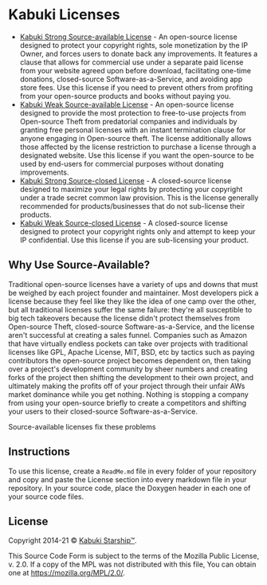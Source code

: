 # Kabuki Licenses

* [Kabuki Strong Source-available License](./LicenseSourceAvailableStrong.md) - An open-source license designed to protect your copyright rights, sole monetization by the IP Owner, and forces users to donate back any improvements. It features a clause that allows for commercial use under a separate paid license from your website agreed upon before download, facilitating one-time donations, closed-source Software-as-a-Service, and avoiding app store fees. Use this license if you need to prevent others from profiting from your open-source products and books without paying you.
* [Kabuki Weak Source-available License](./LicenseSourceAvailableWeak.md) - An open-source license designed to provide the most protection to free-to-use projects from Open-source Theft from predatorial companies and individuals by granting free personal licenses with an instant termination clause for anyone engaging in Open-source theft. The license additionally allows those affected by the license restriction to purchase a license through a designated website. Use this license if you want the open-source to be used by end-users for commercial purposes without donating improvements.
* [Kabuki Strong Source-closed License](./LicenseSourceClosedStrong.md) - A closed-source license designed to maximize your legal rights by protecting your copyright under a trade secret common law provision. This is the license generally recommended for products/businesses that do not sub-license their products.
* [Kabuki Weak Source-closed License](./LicenseSourceClosedWeak.md) - A closed-source license designed to protect your copyright rights only and attempt to keep your IP confidential. Use this license if you are sub-licensing your product.

## Why Use Source-Available?

Traditional open-source licenses have a variety of ups and downs that must be weighed by each project founder and maintainer. Most developers pick a license because they feel like they like the idea of one camp over the other, but all traditional licenses suffer the same failure: they're all susceptible to big tech takeovers because the license didn't protect themselves from Open-source Theft, closed-source Software-as-a-Service, and the license aren't successful at creating a sales funnel. Companies such as Amazon that have virtually endless pockets can take over projects with traditional licenses like GPL, Apache License, MIT, BSD, etc by tactics such as paying contributors the open-source project becomes dependent on, then taking over a project's development community by sheer numbers and creating forks of the project then shifting the development to their own project, and ultimately making the profits off of your project through their unfair AWs market dominance while you get nothing. Nothing is stopping a company from using your open-source briefly to create a competitors and shifting your users to their closed-source Software-as-a-Service.

Source-available licenses fix these problems

## Instructions

To use this license, create a `ReadMe.md` file in every folder of your repository and copy and paste the License section into every markdown file in your repository. In your source code, place the Doxygen header in each one of your source code files.

## License

Copyright 2014-21 © [Kabuki Starship™](https://kabukistarship.com).

This Source Code Form is subject to the terms of the Mozilla Public License, v. 2.0. If a copy of the MPL was not distributed with this file, You can obtain one at <https://mozilla.org/MPL/2.0/>.
